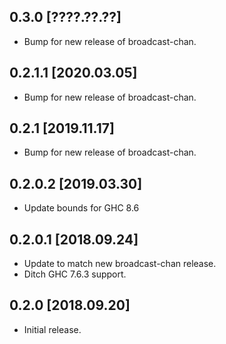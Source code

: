 0.3.0 [????.??.??]
--------------------
* Bump for new release of broadcast-chan.

0.2.1.1 [2020.03.05]
--------------------
* Bump for new release of broadcast-chan.

0.2.1 [2019.11.17]
------------------
* Bump for new release of broadcast-chan.

0.2.0.2 [2019.03.30]
--------------------
* Update bounds for GHC 8.6

0.2.0.1 [2018.09.24]
--------------------
* Update to match new broadcast-chan release.
* Ditch GHC 7.6.3 support.

0.2.0 [2018.09.20]
------------------
* Initial release.
